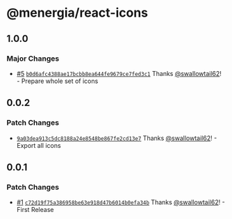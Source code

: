 # @menergia/react-icons

## 1.0.0

### Major Changes

- [#5](https://github.com/menergia/react-icons/pull/5) [`b0d6afc4388ae17bcbb8ea644fe9679ce7fed3c1`](https://github.com/menergia/react-icons/commit/b0d6afc4388ae17bcbb8ea644fe9679ce7fed3c1) Thanks [@swallowtail62](https://github.com/swallowtail62)! - Prepare whole set of icons

## 0.0.2

### Patch Changes

- [`9a03dea913c5dc8188a24e8548be867fe2cd13e7`](https://github.com/menergia/react-icons/commit/9a03dea913c5dc8188a24e8548be867fe2cd13e7) Thanks [@swallowtail62](https://github.com/swallowtail62)! - Export all icons

## 0.0.1

### Patch Changes

- [#1](https://github.com/menergia/react-icons/pull/1) [`c72d19f75a386958be63e918d47b6014b0efa34b`](https://github.com/menergia/react-icons/commit/c72d19f75a386958be63e918d47b6014b0efa34b) Thanks [@swallowtail62](https://github.com/swallowtail62)! - First Release
